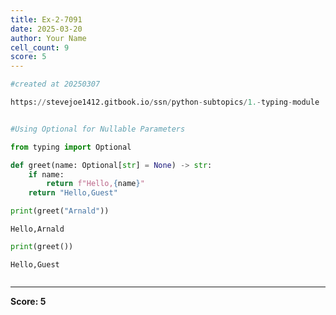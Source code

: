 ```yaml
---
title: Ex-2-7091
date: 2025-03-20
author: Your Name
cell_count: 9
score: 5
---
```


```python
#created at 20250307
```


```python
https://stevejoe1412.gitbook.io/ssn/python-subtopics/1.-typing-module
```


```python

```


```python
#Using Optional for Nullable Parameters
```


```python
from typing import Optional
```


```python
def greet(name: Optional[str] = None) -> str:
    if name:
        return f"Hello,{name}"
    return "Hello,Guest"
```


```python
print(greet("Arnald"))
```

    Hello,Arnald



```python
print(greet())
```

    Hello,Guest



```python

```


---
**Score: 5**